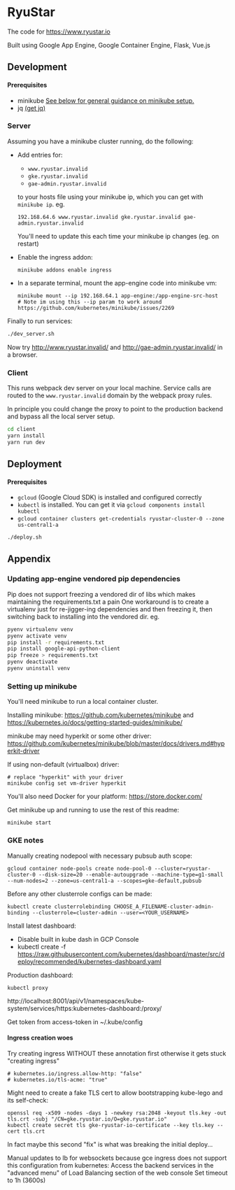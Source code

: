 # RyuStar

The code for https://www.ryustar.io

Built using Google App Engine, Google Container Engine, Flask, Vue.js

## Development

#### Prerequisites
- minikube [See below for general guidance on minikube setup.](#setting-up-minikube)
- jq [(get jq)](https://stedolan.github.io/jq/download/)

### Server
Assuming you have a minikube cluster running, do the following:
- Add entries for:
  - `www.ryustar.invalid`
  - `gke.ryustar.invalid`
  - `gae-admin.ryustar.invalid`

  to your hosts file using your minikube ip, which you can get with `minikube ip`. eg.

      192.168.64.6 www.ryustar.invalid gke.ryustar.invalid gae-admin.ryustar.invalid

  You'll need to update this each time your minikube ip changes (eg. on restart)
- Enable the ingress addon:

      minikube addons enable ingress

- In a separate terminal, mount the app-engine code into minikube vm:

      minikube mount --ip 192.168.64.1 app-engine:/app-engine-src-host
      # Note im using this --ip param to work around https://github.com/kubernetes/minikube/issues/2269


Finally to run services:
``` bash
./dev_server.sh
```
Now try http://www.ryustar.invalid/ and http://gae-admin.ryustar.invalid/ in a browser.

### Client

This runs webpack dev server on your local machine.
Service calls are routed to the `www.ryustar.invalid` domain by the webpack proxy rules.

In principle you could change the proxy to point to the production backend and bypass all the local server setup.

``` bash
cd client
yarn install
yarn run dev
```

## Deployment
#### Prerequisites
- `gcloud` (Google Cloud SDK) is installed and configured correctly
- `kubectl` is installed. You can get it via `gcloud components install kubectl`
- `gcloud container clusters get-credentials ryustar-cluster-0 --zone us-central1-a`

``` bash
./deploy.sh
```

## Appendix

### Updating app-engine vendored pip dependencies
Pip does not support freezing a vendored dir of libs which makes maintaining the requirements.txt a pain
One workaround is to create a virtualenv just for re-jigger-ing dependencies and then freezing it,
then switching back to installing into the vendored dir. eg.
```bash
pyenv virtualenv venv
pyenv activate venv
pip install -r requirements.txt
pip install google-api-python-client
pip freeze > requirements.txt
pyenv deactivate
pyenv uninstall venv
```

### Setting up minikube
You'll need minikube to run a local container cluster.

Installing minikube: https://github.com/kubernetes/minikube and https://kubernetes.io/docs/getting-started-guides/minikube/

minikube may need hyperkit or some other driver: https://github.com/kubernetes/minikube/blob/master/docs/drivers.md#hyperkit-driver

If using non-default (virtualbox) driver:

    # replace "hyperkit" with your driver
    minikube config set vm-driver hyperkit

You'll also need Docker for your platform: https://store.docker.com/

Get minikube up and running to use the rest of this readme:

    minikube start

### GKE notes
Manually creating nodepool with necessary pubsub auth scope:

    gcloud container node-pools create node-pool-0 --cluster=ryustar-cluster-0 --disk-size=20 --enable-autoupgrade --machine-type=g1-small --num-nodes=2 --zone=us-central1-a --scopes=gke-default,pubsub

Before any other clusterrole configs can be made:

    kubectl create clusterrolebinding CHOOSE_A_FILENAME-cluster-admin-binding --clusterrole=cluster-admin --user=<YOUR_USERNAME>

Install latest dashboard:
- Disable built in kube dash in GCP Console
- kubectl create -f https://raw.githubusercontent.com/kubernetes/dashboard/master/src/deploy/recommended/kubernetes-dashboard.yaml

Production dashboard:

    kubectl proxy

http://localhost:8001/api/v1/namespaces/kube-system/services/https:kubernetes-dashboard:/proxy/

Get token from access-token in ~/.kube/config

#### Ingress creation woes
Try creating ingress WITHOUT these annotation first otherwise it gets stuck "creating ingress"

    # kubernetes.io/ingress.allow-http: "false"
    # kubernetes.io/tls-acme: "true"

Might need to create a fake TLS cert to allow bootstrapping kube-lego and its self-check:

    openssl req -x509 -nodes -days 1 -newkey rsa:2048 -keyout tls.key -out tls.crt -subj "/CN=gke.ryustar.io/O=gke.ryustar.io"
    kubectl create secret tls gke-ryustar-io-certificate --key tls.key --cert tls.crt

In fact maybe this second "fix" is what was breaking the initial deploy...

Manual updates to lb for websockets because gce ingress does not support this configuration from kubernetes:
Access the backend services in the "advanced menu" of Load Balancing section of the web console
Set timeout to 1h (3600s)
